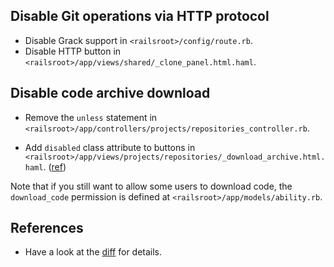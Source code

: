 ## Disable Git operations via HTTP protocol

  - Disable Grack support in `<railsroot>/config/route.rb`.
  - Disable HTTP button in `<railsroot>/app/views/shared/_clone_panel.html.haml`.

## Disable code archive download

  - Remove the `unless` statement in
    `<railsroot>/app/controllers/projects/repositories_controller.rb`.

  - Add `disabled` class attribute to buttons in
    `<railsroot>/app/views/projects/repositories/_download_archive.html.haml`.
    ([ref](https://github.com/gitlabhq/gitlabhq/pull/5969))

Note that if you still want to allow some users to download code, the
`download_code` permission is defined at `<railsroot>/app/models/ability.rb`.

## References

  - Have a look at the [diff](disable-code-download.diff?raw=true) for details.
